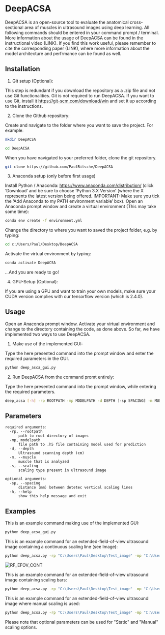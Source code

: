 # DeepACSA

DeepACSA is an open-source tool to evaluate the anatomical cross-sectional area of muscles in ultrasound images using deep learning.
All following commands should be entered in your command prompt / terminal.
More information about the usage of DeepACSA can be found in the instructional video (LINK). 
If you find this work useful, please remember to cite the corresponding paper (LINK), where more information about the model architecture and perfrmance can be found as well. 

## Installation 

1. Git setup (Optional): 

This step is redundant if you download the repository as a .zip file and not use Git functionalities. Git is not required to run DeepACSA.
If you want to use Git, install it https://git-scm.com/download/win and set it up according to the instructions. 

2. Clone the Github repository:

Create and navigate to the folder where you want to save the project. For example:

```sh
mkdir DeepACSA
```
```sh
cd DeepACSA
```

When you have navigated to your preferred folder, clone the git repository.

```sh
git clone https://github.com/PaulRitsche/DeepACSA
```

3. Anaconda setup (only before first usage)

Install Python / Anaconda: https://www.anaconda.com/distribution/ (click ‘Download’ and be sure to choose ‘Python 3.X Version’ (where the X represents the latest version being offered. IMPORTANT: Make sure you tick the ‘Add Anaconda to my PATH environment variable’ box).
Open an Anaconda prompt window and create a virtual environment (This may take some time):

```sh
conda env create -f environment.yml 
```
Change the directory to where you want to saved the project folder, e.g. by typing:

```sh
cd c:/Users/Paul/Desktop/DeepACSA
```

Activate the virtual environment by typing:

```sh
conda activate DeepACSA
```

...And you are ready to go!

4. GPU-Setup (Optional): 

If you are using a GPU and want to train your own models, make sure your CUDA version complies with our tensorflow version (which is 2.4.0). 

## Usage

Open an Anaconda prompt window.
Activate your virtual environment and change to the directory containing the code, as done above. So far, we have implemented two ways to use DeepACSA. 

1. Make use of the implemented GUI:

Type the here presented command into the prompt window and enter the required parameters in the GUI. 

```sh
python deep_asca_gui.py

```

2. Run DeepACSA from the command promt entirely:

Type the here presented command into the prompt window, while entering the required parameters. 

```sh
deep_acsa [-h] -rp ROOTPATH -mp MODELPATH -d DEPTH [-sp SPACING] -m MUSCLE -s SCALING

```

## Parameters

```console
required arguments:
  -rp, --rootpath 
      path to root directory of images
  -mp, modelpath
  	  file path to .h5 file containing model used for prediction
  -d, --depth
  	  Ultrasound scanning depth (cm)
  -m, --muscle
  	  muscle that is analyzed
  -s, --scaling
  	  scaling type present in ultrasound image

optional arguments:
  -sp, --spacing
  	  distance (mm) between detetec vertical scaling lines
  -h, --help
      show this help message and exit
```

## Examples

This is an example command making use of the implemented GUI:
```sh
python deep_acsa_gui.py 
```

This is an example command for an extended-field-of-view ultrasound image containing a continuous scaling line (see Image):
```sh
python deep_acsa.py -rp "C:\Users\Paul\Desktop\Test_image" -mp "C:\Users\Paul\Desktop\Test_image\model\model.h5" -d 6 -m "RF" -s "EFOV"
```
![RF_EFOV_CONT](https://user-images.githubusercontent.com/71383228/110342363-9a8fda80-802b-11eb-93ec-c643c499449a.jpg)

This is an example command for an extended-field-of-view ultrasound image containing scaling bars:
```sh
python deep_acsa.py -rp "C:\Users\Paul\Desktop\Test_image" -mp "C:\Users\Paul\Desktop\Test_image\model\model.h5" -sp 5 -m "RF" -s "Static"
```
This is an example command for an extended-field-of-view ultrasound image where manual scaling is used:
```sh
python deep_acsa.py -rp "C:\Users\Paul\Desktop\Test_image" -mp "C:\Users\Paul\Desktop\Test_image\model\model.h5" -sp 5 -m "RF" -s "Manual"
```
Please note that optional parameters can be used for "Static" and "Manual" scaling options. 
